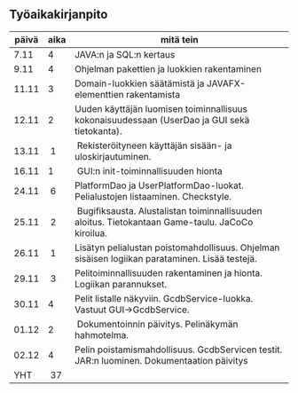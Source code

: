 Työaikakirjanpito
-----------------

päivä | aika | mitä tein
------|----- | ---------
7.11  | 4    | JAVA:n ja SQL:n kertaus
9.11  | 4    | Ohjelman pakettien ja luokkien rakentaminen
11.11 | 3    | Domain-luokkien säätämistä ja JAVAFX-elementtien rakentamista
12.11 | 2    | Uuden käyttäjän luomisen toiminnallisuus kokonaisuudessaan (UserDao ja GUI sekä tietokanta).
13.11 | 1    | Rekisteröityneen käyttäjän sisään- ja uloskirjautuminen. 
16.11 | 1    | GUI:n init-toiminnallisuuden hionta
24.11 | 6    | PlatformDao ja UserPlatformDao-luokat. Pelialustojen listaaminen. Checkstyle.
25.11 | 2    | Bugifiksausta. Alustalistan toiminnallisuuden aloitus. Tietokantaan Game-taulu. JaCoCo kiroilua. 
26.11 | 1    | Lisätyn pelialustan poistomahdollisuus. Ohjelman sisäisen logiikan parataminen. Lisää testejä.
29.11 | 3    | Pelitoiminnallisuuden rakentaminen ja hionta. Logiikan parannukset.
30.11 | 4    | Pelit listalle näkyviin. GcdbService-luokka. Vastuut GUI->GcdbService.
01.12 | 2    | Dokumentoinnin päivitys. Pelinäkymän hahmotelma.
02.12 | 4    | Pelin poistamismahdollisuus. GcdbServicen testit. JAR:n luominen. Dokumentaation päivitys
YHT   | 37
